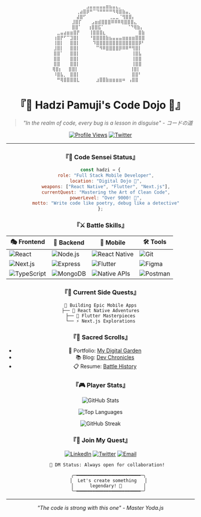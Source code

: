 <div align="center">
  
```
⠀⠀⠀⠀⠀⠀⠀⠀⠀⠀⠀⣠⣤⣤⣤⣤⣤⣶⣦⣤⣄⡀⠀⠀⠀⠀⠀⠀⠀⠀ 
⠀⠀⠀⠀⠀⠀⠀⠀⢀⣴⣿⡿⠛⠉⠙⠛⠛⠛⠛⠻⢿⣿⣷⣤⡀⠀⠀⠀⠀⠀ 
⠀⠀⠀⠀⠀⠀⠀⠀⣼⣿⠋⠀⠀⠀⠀⠀⠀⠀⢀⣀⣀⠈⢻⣿⣿⡄⠀⠀⠀⠀ 
⠀⠀⠀⠀⠀⠀⠀⣸⣿⡏⠀⠀⠀⣠⣶⣾⣿⣿⣿⠿⠿⠿⢿⣿⣿⣿⣄⠀⠀⠀  
⠀⠀⠀⠀⠀⠀⠀⣿⣿⠁⠀⠀⢰⣿⣿⣯⠁⠀⠀⠀⠀⠀⠀⠀⠈⠙⢿⣷⡄⠀  
⠀⠀⣀⣤⣴⣶⣶⣿⡟⠀⠀⠀⢸⣿⣿⣿⣆⠀⠀⠀⠀⠀⠀⠀⠀⠀⠀⣿⣷⠀ 
⠀⢰⣿⡟⠋⠉⣹⣿⡇⠀⠀⠀⠘⣿⣿⣿⣿⣷⣦⣤⣤⣤⣶⣶⣶⣶⣿⣿⣿⠀ 
⠀⢸⣿⡇⠀⠀⣿⣿⡇⠀⠀⠀⠀⠹⣿⣿⣿⣿⣿⣿⣿⣿⣿⣿⣿⣿⣿⡿⠃⠀ 
⠀⣸⣿⡇⠀⠀⣿⣿⡇⠀⠀⠀⠀⠀⠉⠻⠿⣿⣿⣿⣿⡿⠿⠿⠛⢻⣿⡇⠀⠀ 
⠀⣿⣿⠁⠀⠀⣿⣿⡇⠀⠀⠀⠀⠀⠀⠀⠀⠀⠀⠀⠀⠀⠀⠀⠀⢸⣿⣧⠀⠀ 
⠀⣿⣿⠀⠀⠀⣿⣿⡇⠀⠀⠀⠀⠀⠀⠀⠀⠀⠀⠀⠀⠀⠀⠀⠀⢸⣿⣿⠀⠀ 
⠀⣿⣿⠀⠀⠀⣿⣿⡇⠀⠀⠀⠀⠀⠀⠀⠀⠀⠀⠀⠀⠀⠀⠀⠀⢸⣿⣿⠀⠀ 
⠀⢿⣿⡆⠀⠀⣿⣿⡇⠀⠀⠀⠀⠀⠀⠀⠀⠀⠀⠀⠀⠀⠀⠀⠀⢸⣿⡇⠀⠀  
⠀⠸⣿⣧⡀⠀⣿⣿⡇⠀⠀⠀⠀⠀⠀⠀⠀⠀⠀⠀⠀⠀⠀⠀⠀⣿⣿⠃⠀⠀ 
⠀⠀⠛⢿⣿⣿⣿⣿⣇⠀⠀⠀⠀⠀⣰⣿⣿⣷⣶⣶⣶⣶⠶⠀⢠⣿⣿⠀⠀⠀ 
```

# 『🌸 Hadzi Pamuji's Code Dojo 🌸』

> *"In the realm of code, every bug is a lesson in disguise" - コードの道*

[![Profile Views](https://komarev.com/ghpvc/?username=hadzzz&label=Visitors&color=ff69b4&style=flat)](https://github.com/hadzzz)
[![Twitter](https://img.shields.io/twitter/follow/hadzzy3?style=flat&logo=twitter&color=ff69b4)](https://twitter.com/hadzzy3)

---

### 『🎌 Code Sensei Status』

```js
const hadzi = {
    role: "Full Stack Mobile Developer",
    location: "Digital Dojo 🏯",
    weapons: ["React Native", "Flutter", "Next.js"],
    currentQuest: "Mastering the Art of Clean Code",
    powerLevel: "Over 9000! 💪",
    motto: "Write code like poetry, debug like a detective"
};
```

### 『⚔️ Battle Skills』

<div align="center">

| 🎭 Frontend | 🏰 Backend | 📱 Mobile | 🛠️ Tools |
|------------|------------|-----------|----------|
| ![React](https://img.shields.io/badge/React-61DAFB?style=for-the-badge&logo=react&logoColor=black) | ![Node.js](https://img.shields.io/badge/Node.js-339933?style=for-the-badge&logo=node.js&logoColor=white) | ![React Native](https://img.shields.io/badge/React_Native-61DAFB?style=for-the-badge&logo=react&logoColor=black) | ![Git](https://img.shields.io/badge/Git-F05032?style=for-the-badge&logo=git&logoColor=white) |
| ![Next.js](https://img.shields.io/badge/Next.js-000000?style=for-the-badge&logo=next.js&logoColor=white) | ![Express](https://img.shields.io/badge/Express-000000?style=for-the-badge&logo=express&logoColor=white) | ![Flutter](https://img.shields.io/badge/Flutter-02569B?style=for-the-badge&logo=flutter&logoColor=white) | ![Figma](https://img.shields.io/badge/Figma-F24E1E?style=for-the-badge&logo=figma&logoColor=white) |
| ![TypeScript](https://img.shields.io/badge/TypeScript-3178C6?style=for-the-badge&logo=typescript&logoColor=white) | ![MongoDB](https://img.shields.io/badge/MongoDB-47A248?style=for-the-badge&logo=mongodb&logoColor=white) | ![Native APIs](https://img.shields.io/badge/Native_APIs-3DDC84?style=for-the-badge&logo=android&logoColor=white) | ![Postman](https://img.shields.io/badge/Postman-FF6C37?style=for-the-badge&logo=postman&logoColor=white) |

</div>

### 『🎯 Current Side Quests』

```ascii
📱 Building Epic Mobile Apps
├── 🚀 React Native Adventures
├── 🎨 Flutter Masterpieces
└── ⚡ Next.js Explorations
```

### 『📜 Sacred Scrolls』

- 🎨 Portfolio: [My Digital Garden](https://portofolio-three-liard.vercel.app/)
- 📚 Blog: [Dev Chronicles](https://portofolio-three-liard.vercel.app/blog)
- 📋 Resume: [Battle History](https://portofolio-three-liard.vercel.app/resume)

### 『🎮 Player Stats』

<div align="center">

![GitHub Stats](https://github-readme-stats.vercel.app/api?username=hadzzz&show_icons=true&theme=tokyonight&border_color=ff69b4)

![Top Languages](https://github-readme-stats.vercel.app/api/top-langs/?username=hadzzz&layout=compact&theme=tokyonight&border_color=ff69b4)

![GitHub Streak](https://github-readme-streak-stats.herokuapp.com/?user=hadzzz&theme=tokyonight&border=ff69b4)

</div>

### 『🌟 Join My Quest』

<div align="center">
  
[![LinkedIn](https://img.shields.io/badge/LinkedIn-Join_My_Network-ff69b4?style=for-the-badge&logo=linkedin)](https://linkedin.com/in/hadzi-pamuji)
[![Twitter](https://img.shields.io/badge/Twitter-Follow_My_Journey-ff69b4?style=for-the-badge&logo=twitter)](https://twitter.com/hadzzy3)
[![Email](https://img.shields.io/badge/Email-Send_a_Message-ff69b4?style=for-the-badge&logo=gmail)](mailto:hadzipamuji5@gmail.com)

```ascii
     📮 DM Status: Always open for collaboration!
    
      ╭─━━━━━━━━━━━━━━━━━━━━━━━━─╮
      │  Let's create something   │
      │      legendary! 🌟        │
      ╰─━━━━━━━━━━━━━━━━━━━━━━━━─╯
```
</div>

---

<div align="center">
  
*"The code is strong with this one" - Master Yoda.js*

</div>
